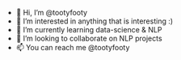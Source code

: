 - 👋 Hi, I’m @tootyfooty
- 👀 I’m interested in anything that is interesting :)
- 🌱 I’m currently learning data-science & NLP
- 💞️ I’m looking to collaborate on NLP projects
- 📫 You can reach me @tootyfooty

<!---
tootyfooty/tootyfooty is a ✨ special ✨ repository because its `README.md` (this file) appears on your GitHub profile.
You can click the Preview link to take a look at your changes.
--->
